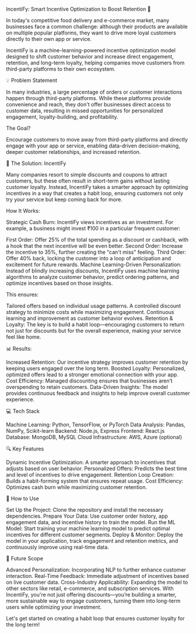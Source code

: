 IncentiFy: Smart Incentive Optimization to Boost Retention 🚀

In today's competitive food delivery and e-commerce market, many businesses face a common challenge: although their products are available on multiple popular platforms, they want to drive more loyal customers directly to their own app or service.

IncentiFy is a machine-learning-powered incentive optimization model designed to shift customer behavior and increase direct engagement, retention, and long-term loyalty, helping companies move customers from third-party platforms to their own ecosystem.

💡 Problem Statement


In many industries, a large percentage of orders or customer interactions happen through third-party platforms. While these platforms provide convenience and reach, they don't offer businesses direct access to customer data, resulting in missed opportunities for personalized engagement, loyalty-building, and profitability.

The Goal?


Encourage customers to move away from third-party platforms and directly engage with your app or service, enabling data-driven decision-making, deeper customer relationships, and increased retention.

🧠 The Solution: IncentiFy

Many companies resort to simple discounts and coupons to attract customers, but these often result in short-term gains without lasting customer loyalty. Instead, IncentiFy takes a smarter approach by optimizing incentives in a way that creates a habit loop, ensuring customers not only try your service but keep coming back for more.

How It Works:

Strategic Cash Burn: IncentiFy views incentives as an investment. For example, a business might invest ₹100 in a particular frequent customer:

First Order: Offer 25% of the total spending as a discount or cashback, with a hook that the next incentive will be even better.
Second Order: Increase the incentive to 35%, further creating the "can't miss" feeling.
Third Order: Offer 40% back, locking the customer into a loop of anticipation and excitement for future rewards.
Machine Learning-Driven Personalization: Instead of blindly increasing discounts, IncentiFy uses machine learning algorithms to analyze customer behavior, predict ordering patterns, and optimize incentives based on those insights.

This ensures:

Tailored offers based on individual usage patterns.
A controlled discount strategy to minimize costs while maximizing engagement.
Continuous learning and improvement as customer behavior evolves.
Retention & Loyalty: The key is to build a habit loop—encouraging customers to return not just for discounts but for the overall experience, making your service feel like home.


📊 Results:


Increased Retention: Our incentive strategy improves customer retention by keeping users engaged over the long term.
Boosted Loyalty: Personalized, optimized offers lead to a stronger emotional connection with your app.
Cost Efficiency: Managed discounting ensures that businesses aren’t overspending to retain customers.
Data-Driven Insights: The model provides continuous feedback and insights to help improve overall customer experience.


💻 Tech Stack


Machine Learning: Python, TensorFlow, or PyTorch
Data Analysis: Pandas, NumPy, Scikit-learn
Backend: Node.js, Express
Frontend: React.js
Database: MongoDB, MySQL
Cloud Infrastructure: AWS, Azure (optional)


🔍 Key Features


Dynamic Incentive Optimization: A smarter approach to incentives that adjusts based on user behavior.
Personalized Offers: Predicts the best time and level of incentives to drive engagement.
Retention Loop Creation: Builds a habit-forming system that ensures repeat usage.
Cost Efficiency: Optimizes cash burn while maximizing customer retention.


🚀 How to Use

Set Up the Project: Clone the repository and install the necessary dependencies.
Prepare Your Data: Use customer order history, app engagement data, and incentive history to train the model.
Run the ML Model: Start training your machine learning model to predict optimal incentives for different customer segments.
Deploy & Monitor: Deploy the model in your application, track engagement and retention metrics, and continuously improve using real-time data.


🌱 Future Scope

Advanced Personalization: Incorporating NLP to further enhance customer interaction.
Real-Time Feedback: Immediate adjustment of incentives based on live customer data.
Cross-Industry Applicability: Expanding the model to other sectors like retail, e-commerce, and subscription services.
With IncentiFy, you're not just offering discounts—you’re building a smarter, more sustainable way to engage customers, turning them into long-term users while optimizing your investment.

Let's get started on creating a habit loop that ensures customer loyalty for the long term!

